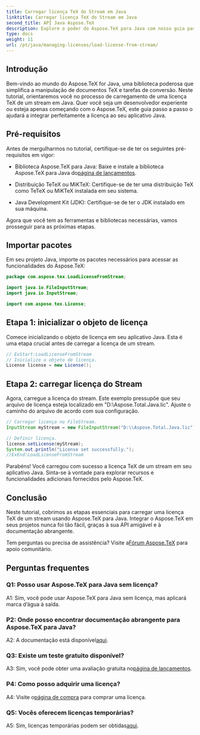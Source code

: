```yaml
---
title: Carregar licença TeX do Stream em Java
linktitle: Carregar licença TeX do Stream em Java
second_title: API Java Aspose.TeX
description: Explore o poder do Aspose.TeX para Java com nosso guia passo a passo sobre como carregar licenças TeX de streams. Integre perfeitamente a manipulação de documentos TeX em seus aplicativos Java.
type: docs
weight: 11
url: /pt/java/managing-licenses/load-license-from-stream/
---
```

## Introdução

Bem-vindo ao mundo do Aspose.TeX for Java, uma biblioteca poderosa que simplifica a manipulação de documentos TeX e tarefas de conversão. Neste tutorial, orientaremos você no processo de carregamento de uma licença TeX de um stream em Java. Quer você seja um desenvolvedor experiente ou esteja apenas começando com o Aspose.TeX, este guia passo a passo o ajudará a integrar perfeitamente a licença ao seu aplicativo Java.

## Pré-requisitos

Antes de mergulharmos no tutorial, certifique-se de ter os seguintes pré-requisitos em vigor:

- Biblioteca Aspose.TeX para Java: Baixe e instale a biblioteca Aspose.TeX para Java do[página de lançamentos](https://releases.aspose.com/tex/java/).

- Distribuição TeTeX ou MiKTeX: Certifique-se de ter uma distribuição TeX como TeTeX ou MiKTeX instalada em seu sistema.

- Java Development Kit (JDK): Certifique-se de ter o JDK instalado em sua máquina.

Agora que você tem as ferramentas e bibliotecas necessárias, vamos prosseguir para as próximas etapas.

## Importar pacotes

Em seu projeto Java, importe os pacotes necessários para acessar as funcionalidades do Aspose.TeX:

```java
package com.aspose.tex.LoadLicenseFromStream;

import java.io.FileInputStream;
import java.io.InputStream;

import com.aspose.tex.License;
```

## Etapa 1: inicializar o objeto de licença

Comece inicializando o objeto de licença em seu aplicativo Java. Esta é uma etapa crucial antes de carregar a licença de um stream.

```java
// ExStart:LoadLicenseFromStream
// Inicialize o objeto de licença.
License license = new License();
```

## Etapa 2: carregar licença do Stream

Agora, carregue a licença do stream. Este exemplo pressupõe que seu arquivo de licença esteja localizado em "D:\\Aspose.Total.Java.lic". Ajuste o caminho do arquivo de acordo com sua configuração.

```java
// Carregar licença no FileStream.
InputStream myStream = new FileInputStream("D:\\Aspose.Total.Java.lic");

// Definir licença.
license.setLicense(myStream);
System.out.println("License set successfully.");
//ExEnd:LoadLicenseFromStream
```

Parabéns! Você carregou com sucesso a licença TeX de um stream em seu aplicativo Java. Sinta-se à vontade para explorar recursos e funcionalidades adicionais fornecidos pelo Aspose.TeX.

## Conclusão

Neste tutorial, cobrimos as etapas essenciais para carregar uma licença TeX de um stream usando Aspose.TeX para Java. Integrar o Aspose.TeX em seus projetos nunca foi tão fácil, graças à sua API amigável e à documentação abrangente.

 Tem perguntas ou precisa de assistência? Visite a[Fórum Aspose.TeX](https://forum.aspose.com/c/tex/47) para apoio comunitário.

## Perguntas frequentes

### Q1: Posso usar Aspose.TeX para Java sem licença?

A1: Sim, você pode usar Aspose.TeX para Java sem licença, mas aplicará marca d’água à saída.

### P2: Onde posso encontrar documentação abrangente para Aspose.TeX para Java?

 A2: A documentação está disponível[aqui](https://reference.aspose.com/tex/java/).

### Q3: Existe um teste gratuito disponível?

 A3: Sim, você pode obter uma avaliação gratuita no[página de lançamentos](https://releases.aspose.com/).

### P4: Como posso adquirir uma licença?

 A4: Visite o[página de compra](https://purchase.aspose.com/buy) para comprar uma licença.

### Q5: Vocês oferecem licenças temporárias?

 A5: Sim, licenças temporárias podem ser obtidas[aqui](https://purchase.aspose.com/temporary-license/).